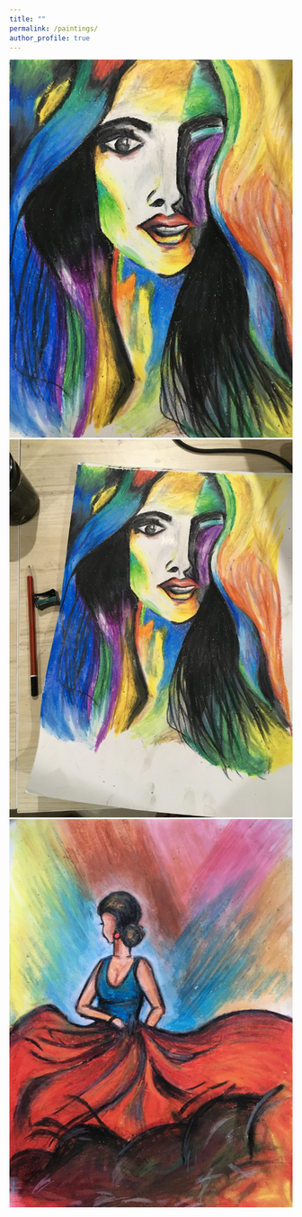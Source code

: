 ```yaml
---
title: ""
permalink: /paintings/
author_profile: true
---
```


<div class="paintings_wrapper">
	<a href="/paintings/abstract_2.JPG">
		<img class="paintings" src="/paintings/abstract_2.JPG">
	</a>
	<a href="/paintings/abstract_1.JPG">
		<img class="paintings" src="/paintings/abstract_1.JPG">
	</a>
	<a href="/paintings/dancer_1.jpeg">
		<img class="paintings" src="/paintings/dancer_1.jpeg">
	</a>
</div>